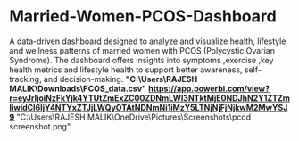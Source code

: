 # Married-Women-PCOS-Dashboard
A data-driven dashboard designed to analyze and visualize health, lifestyle, and wellness patterns of married women with PCOS (Polycystic Ovarian Syndrome). The dashboard offers insights into symptoms ,exercise ,key health metrics and lifestyle health to support better awareness, self-tracking, and decision-making.
**"C:\Users\RAJESH MALIK\Downloads\PCOS_data.csv"**
**https://app.powerbi.com/view?r=eyJrIjoiNzFkYjk4YTUtZmExZC00ZDNmLWI3NTktMjE0NDJhN2Y1ZTZmIiwidCI6IjY4NTYxZTJjLWQyOTAtNDNmNi1iMzY5LTNjNjFjNjkwM2MwYSJ9**
"C:\Users\RAJESH MALIK\OneDrive\Pictures\Screenshots\pcod screenshot.png"
